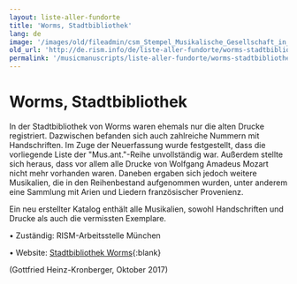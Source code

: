 ```yaml
---
layout: liste-aller-fundorte
title: 'Worms, Stadtbibliothek'
lang: de
image: '/images/old/fileadmin/csm_Stempel_Musikalische_Gesellschaft_in_Mus.ant._47_c206a5d7af.jpg'
old_url: 'http://de.rism.info/de/liste-aller-fundorte/worms-stadtbibliothek.html'
permalink: '/musicmanuscripts/liste-aller-fundorte/worms-stadtbibliothek.html'
---
```



# Worms, Stadtbibliothek


In der Stadtbibliothek von Worms waren ehemals nur die alten Drucke registriert. Dazwischen befanden sich auch zahlreiche Nummern mit Handschriften. Im Zuge der Neuerfassung wurde festgestellt, dass die vorliegende Liste der "Mus.ant."-Reihe unvollständig war. Außerdem stellte sich heraus, dass vor allem alle Drucke von Wolfgang Amadeus Mozart nicht mehr vorhanden waren. Daneben ergaben sich jedoch weitere Musikalien, die in den Reihenbestand aufgenommen wurden, unter anderem eine Sammlung mit Arien und Liedern französischer Provenienz.

Ein neu erstellter Katalog enthält alle Musikalien, sowohl Handschriften und Drucke als auch die vermissten Exemplare.

• Zuständig: RISM-Arbeitsstelle München

• Website: [Stadtbibliothek Worms](https://www.worms.de/neu-de/bildung-bieten/bibliotheken/Wissenschaftliche-Stadtbibliothek.php "Opens external link in new window"){:blank}

(Gottfried Heinz-Kronberger, Oktober 2017)
